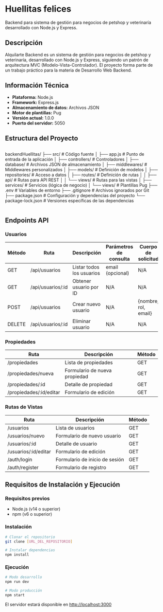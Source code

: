 # Huellitas felices

Backend para sistema de gestión para negocios de petshop y veterinaría desarrollado con Node.js y Express.

## Descripción

Alquilarte Backend es un sistema de gestión para negocios de petshop y veterinaría, desarrollado con Node.js y Express, siguiendo un patrón de arquitectura MVC (Modelo-Vista-Controlador). El proyecto forma parte de un trabajo práctico para la materia de Desarrollo Web Backend.

## Información Técnica

- **Plataforma:** Node.js  
- **Framework:** Express.js  
- **Almacenamiento de datos:** Archivos JSON  
- **Motor de plantillas:** Pug  
- **Versión actual:** 1.0.0  
- **Puerto del servidor:** 5050  

## Estructura del Proyecto

```
```
backendHuellitas/
├── src/                     # Código fuente
│   ├── app.js               # Punto de entrada de la aplicación
│   ├── controllers/         # Controladores
│   ├── database/            # Archivos JSON de almacenamiento
│   ├── middlewares/         # Middlewares personalizados
│   ├── models/              # Definición de modelos
│   ├── repositories/        # Acceso a datos
│   ├── routes/              # Definición de rutas
│   │   ├── api/             # Rutas para API REST
│   │   └── views/           # Rutas para las vistas
│   ├── services/            # Servicios (lógica de negocio)
│   └── views/               # Plantillas Pug
├── .env                     # Variables de entorno
├── .gitignore               # Archivos ignorados por Git
├── package.json             # Configuración y dependencias del proyecto
└── package-lock.json        # Versiones específicas de las dependencias
```
```

## Endpoints API

### Usuarios

| Método | Ruta                | Descripción             | Parámetros de consulta | Cuerpo de solicitud         | Códigos de respuesta |
|--------|---------------------|-------------------------|------------------------|-----------------------------|----------------------|
| GET    | /api/usuarios       | Listar todos los usuarios | email (opcional)      | N/A                         | 200, 404             |
| GET    | /api/usuarios/:id   | Obtener usuario por ID  | N/A                   | N/A                         | 200, 404             |
| POST   | /api/usuarios       | Crear nuevo usuario     | N/A                   | {nombre, rol, email}        | 201, 400             |
| DELETE | /api/usuarios/:id   | Eliminar usuario        | N/A                   | N/A                         | 200, 404, 400        |

### Propiedades

| Ruta                      | Descripción                  | Método |
|---------------------------|------------------------------|--------|
| /propiedades              | Lista de propiedades         | GET    |
| /propiedades/nueva        | Formulario de nueva propiedad| GET    |
| /propiedades/:id          | Detalle de propiedad         | GET    |
| /propiedades/:id/editar   | Formulario de edición        | GET    |

### Rutas de Vistas

| Ruta                | Descripción                    | Método |
|---------------------|-------------------------------|--------|
| /usuarios           | Lista de usuarios             | GET    |
| /usuarios/nuevo     | Formulario de nuevo usuario   | GET    |
| /usuarios/:id       | Detalle de usuario            | GET    |
| /usuarios/:id/editar| Formulario de edición         | GET    |
| /auth/login         | Formulario de inicio de sesión| GET    |
| /auth/register      | Formulario de registro        | GET    |

## Requisitos de Instalación y Ejecución

### Requisitos previos

- Node.js (v14 o superior)
- npm (v6 o superior)

### Instalación

```bash
# Clonar el repositorio
git clone [URL_DEL_REPOSITORIO]

# Instalar dependencias
npm install
```

### Ejecución

```bash
# Modo desarrollo
npm run dev

# Modo producción
npm start
```

El servidor estará disponible en [http://localhost:3000](http://localhost:3000)